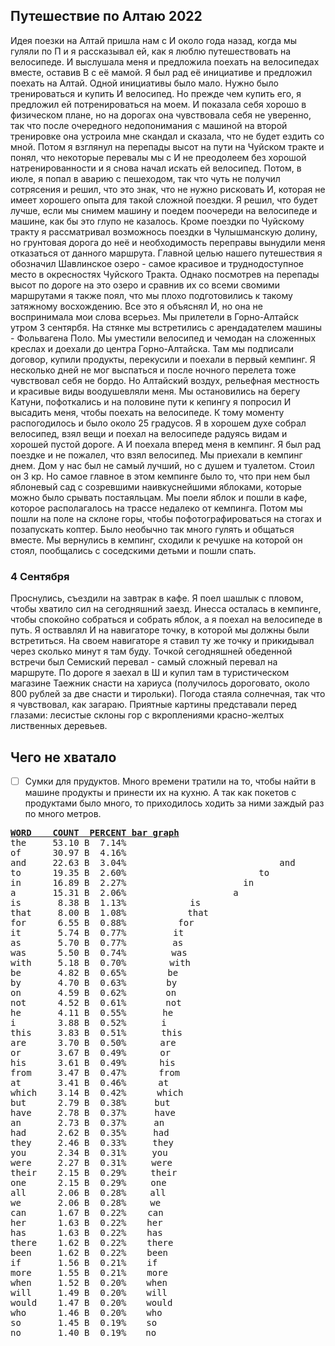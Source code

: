 ## Путешествие по Алтаю 2022
Идея поезки на Алтай пришла нам с И около года назад, когда мы гуляли по П и я рассказывал ей, как я люблю
путешествовать на велосипеде. И выслушала меня и предложила поехать на велосипедах вместе, оставив В с её мамой. Я был рад её
инициативе и предложил поехать на Алтай.
Одной инициативы было мало. Нужно было тренироваться и купить И велосипед. Но прежде чем купить его, я предложил ей
потренироваться на моем. И показала себя хорошо в физическом плане, но на дорогах она чувствовала себя не уверенно, так что после
очередного недопонимания с машиной на второй тренировке она устроила мне скандал и сказала, что не будет ездить со мной. Потом я
взглянул на перепады высот на пути на Чуйском тракте и понял, что некоторые перевалы мы с И не преодолеем без хорошой
натренированности и я снова начал искать ей велосипед. Потом, в июле, я попал в аварию  с пешеходом, так что чуть не получил
сотрясения и решил, что это знак, что не нужно рисковать И, которая не имеет хорошего опыта для такой сложной поездки.
Я решил, что будет лучше, если мы снимем машину и поедем поочереди на велосипеде и машине, как бы это глупо не казалось.
Кроме поездки по Чуйскому тракту я рассматривал возможнось поездки в Чулышманскую долину, но грунтовая дорога до неё и необходимость
переправы вынудили меня отказаться от данного маршрута.
Главной целью нашего путешествия я обозначил Шавлинское озеро - самое красивое и труднодоступное место в окресностях Чуйского Тракта.
Однако посмотрев на перепады высот по дороге на это озеро и сравнив их со всеми свомими маршрутами я также поял, что мы плохо 
подготовились к такому затяжному восхождению. Все это я объяснял И, но она не воспринимала мои слова всерьез.
Мы прилетели в Горно-Алтайск утром 3 сентярбя. На стянке мы встретились с арендадателем машины - Фольвагена Поло. Мы уместили велосипед и чемодан
на сложенных креслах и доехали до центра Горно-Алтайска. Там мы подписали договор, купили продукты, перекусили и поехали в первый кемпинг.
Я несколько дней не мог выспаться и после ночного перелета тоже чувствовал себя не бордо. Но Алтайский воздух, рельефная местность и 
красивые виды воодушевляли меня. Мы остановились на берегу Катуни, пофоткались и на половине пути к кепингу я попросил И высадить 
меня, чтобы поехать на велосипеде. К тому моменту распогодилось и было около 25 градусов. Я в хорошем духе собрал велосипед, взял 
вещи и поехал на велосипеде радуясь видам и хорошей пустой дороге. А И поехала вперед меня в кемпинг. Я был рад поездке и не 
пожалел, что взял велосипед. 
Мы приехали в кемпинг днем. Дом у нас был не самый лучший, но с душем и туалетом. Стоил он 3 кр. Но самое главное в этом кемпинге 
было то, что при нем был яблоневый сад с созревшими наивкуснейшими яблоками, которые можно было срывать постаяльцам. Мы поели яблок и 
пошли в кафе, которое располагалось на трассе недалеко от кемпинга. Потом мы пошли на поле на склоне горы, чтобы пофотографироваться 
на стогах и позапускать коптер. Было необычно так много гулять и общаться вместе. Мы вернулись в кемпинг, сходили к речушке на 
которой он стоял, пообщались с соседскими детьми и пошли спать.
### 4 Сентября
Проснулись, съездили на завтрак в кафе. Я поел шашлык с пловом, чтобы хватило сил на сегодняшний заезд. Инесса осталась в кемпинге, 
чтобы спокойно собраться и собрать яблок, а я поехал на велосипеде в путь. Я оствавлял И на навигаторе точку, в которой мы 
должны были встретиться. На своем навигаторе я ставил ту же точку и прикидывал через сколько минут я там буду. Точкой сегодняшней 
обеденной встречи был Семиский перевал - самый сложный перевал на маршруте. По дороге я заехал в Ш и купил там в туристическом 
магазине Таежник снасти на хариуса (получилось дороговато, около 800 рублей за две снасти и тирольки). Погода стаяла солнечная, так 
что я чувствовал, как загараю. Приятные картины представали перед глазами: лесистые склоны гор с вкроплениями красно-желтых 
лиственных деревьев.  

## Чего не хватало
-[ ] Сумки для прудуктов. Много времени тратили на то, чтобы найти в машине продукты и принести их на кухню. А так как покетов с 
продуктами было много, то приходилось ходить за ними заждый раз по много метров.

<pre>
<b><u>WORD    COUNT  PERCENT bar graph</u></b>
the     53.10 B  7.14% <img src="http://www.norvig.com/o.jpg" height=12 width=535> the
of      30.97 B  4.16% <img src="http://www.norvig.com/o.jpg" height=12 width=312> of
and     22.63 B  3.04% <img src="http://www.norvig.com/o.jpg" height=12 width=228> and
to      19.35 B  2.60% <img src="http://www.norvig.com/o.jpg" height=12 width=195> to
in      16.89 B  2.27% <img src="o.jpg" height=12 width=170> in
a       15.31 B  2.06% <img src="o.jpg" height=12 width=154> a
is       8.38 B  1.13% <img src="o.jpg" height=12 width=85> is
that     8.00 B  1.08% <img src="o.jpg" height=12 width=81> that
for      6.55 B  0.88% <img src="o.jpg" height=12 width=66> for
it       5.74 B  0.77% <img src="o.jpg" height=12 width=58> it
as       5.70 B  0.77% <img src="o.jpg" height=12 width=57> as
was      5.50 B  0.74% <img src="o.jpg" height=12 width=55> was
with     5.18 B  0.70% <img src="o.jpg" height=12 width=52> with
be       4.82 B  0.65% <img src="o.jpg" height=12 width=49> be
by       4.70 B  0.63% <img src="o.jpg" height=12 width=47> by
on       4.59 B  0.62% <img src="o.jpg" height=12 width=46> on
not      4.52 B  0.61% <img src="o.jpg" height=12 width=46> not
he       4.11 B  0.55% <img src="o.jpg" height=12 width=41> he
i        3.88 B  0.52% <img src="o.jpg" height=12 width=39> i
this     3.83 B  0.51% <img src="o.jpg" height=12 width=39> this
are      3.70 B  0.50% <img src="o.jpg" height=12 width=37> are
or       3.67 B  0.49% <img src="o.jpg" height=12 width=37> or
his      3.61 B  0.49% <img src="o.jpg" height=12 width=36> his
from     3.47 B  0.47% <img src="o.jpg" height=12 width=35> from
at       3.41 B  0.46% <img src="o.jpg" height=12 width=34> at
which    3.14 B  0.42% <img src="o.jpg" height=12 width=32> which
but      2.79 B  0.38% <img src="o.jpg" height=12 width=28> but
have     2.78 B  0.37% <img src="o.jpg" height=12 width=28> have
an       2.73 B  0.37% <img src="o.jpg" height=12 width=27> an
had      2.62 B  0.35% <img src="o.jpg" height=12 width=26> had
they     2.46 B  0.33% <img src="o.jpg" height=12 width=25> they
you      2.34 B  0.31% <img src="o.jpg" height=12 width=24> you
were     2.27 B  0.31% <img src="o.jpg" height=12 width=23> were
their    2.15 B  0.29% <img src="o.jpg" height=12 width=22> their
one      2.15 B  0.29% <img src="o.jpg" height=12 width=22> one
all      2.06 B  0.28% <img src="o.jpg" height=12 width=21> all
we       2.06 B  0.28% <img src="o.jpg" height=12 width=21> we
can      1.67 B  0.22% <img src="o.jpg" height=12 width=17> can
her      1.63 B  0.22% <img src="o.jpg" height=12 width=16> her
has      1.63 B  0.22% <img src="o.jpg" height=12 width=16> has
there    1.62 B  0.22% <img src="o.jpg" height=12 width=16> there
been     1.62 B  0.22% <img src="o.jpg" height=12 width=16> been
if       1.56 B  0.21% <img src="o.jpg" height=12 width=16> if
more     1.55 B  0.21% <img src="o.jpg" height=12 width=16> more
when     1.52 B  0.20% <img src="o.jpg" height=12 width=15> when
will     1.49 B  0.20% <img src="o.jpg" height=12 width=15> will
would    1.47 B  0.20% <img src="o.jpg" height=12 width=15> would
who      1.46 B  0.20% <img src="o.jpg" height=12 width=15> who
so       1.45 B  0.19% <img src="o.jpg" height=12 width=15> so
no       1.40 B  0.19% <img src="o.jpg" height=12 width=14> no
</pre>
